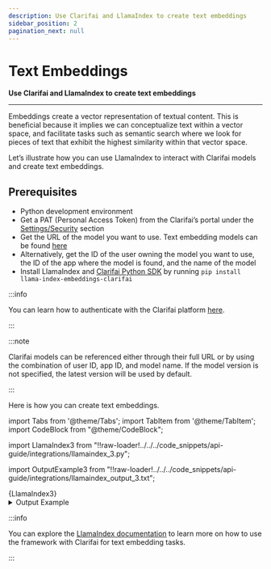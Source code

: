 ```yaml
---
description: Use Clarifai and LlamaIndex to create text embeddings
sidebar_position: 2
pagination_next: null
---
```


# Text Embeddings

**Use Clarifai and LlamaIndex to create text embeddings**
<hr />

Embeddings create a vector representation of textual content. This is beneficial because it implies we can conceptualize text within a vector space, and facilitate tasks such as semantic search where we look for pieces of text that exhibit the highest similarity within that vector space. 

Let’s illustrate how you can use LlamaIndex to interact with Clarifai models and create text embeddings.

## Prerequisites

- Python development environment
- Get a PAT (Personal Access Token) from the Clarifai’s portal under the [Settings/Security](https://clarifai.com/settings/security) section
- Get the URL of the model you want to use. Text embedding models can be found [here](https://clarifai.com/explore/models?page=1&perPage=24&filterData=%5B%7B%22field%22%3A%22model_type_id%22%2C%22value%22%3A%5B%22text-embedder%22%5D%7D%5D)
- Alternatively, get the ID of the user owning the model you want to use, the ID of the app where the model is found, and the name of the model
- Install LlamaIndex and [Clarifai Python SDK](https://docs.clarifai.com/python-sdk/sdk-overview) by running `pip install llama-index-embeddings-clarifai`

:::info

You can learn how to authenticate with the Clarifai platform [here](https://docs.clarifai.com/clarifai-basics/authentication/personal-access-tokens).

:::

:::note

Clarifai models can be referenced either through their full URL or by using the combination of user ID, app ID, and model name. If the model version is not specified, the latest version will be used by default. 

:::

Here is how you can create text embeddings.

import Tabs from '@theme/Tabs';
import TabItem from '@theme/TabItem';
import CodeBlock from "@theme/CodeBlock";

import LlamaIndex3 from "!!raw-loader!../../../code_snippets/api-guide/integrations/llamaindex_3.py";

import OutputExample3 from "!!raw-loader!../../../code_snippets/api-guide/integrations/llamaindex_output_3.txt";

<Tabs groupId="code">
<TabItem value="python" label="Python">
    <CodeBlock className="language-python">{LlamaIndex3}</CodeBlock>
</TabItem>

</Tabs>

<details>
  <summary>Output Example</summary>
    <CodeBlock className="language-text">{OutputExample3}</CodeBlock>
</details>

:::info

You can explore the [LlamaIndex documentation](https://docs.llamaindex.ai/en/stable/examples/embeddings/clarifai.html) to learn more on how to use the framework with Clarifai for text embedding tasks.

:::
